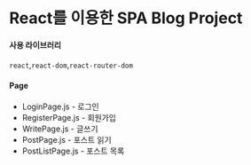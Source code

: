 # React를 이용한 SPA Blog Project

#### 사용 라이브러리

`react`,`react-dom`,`react-router-dom`

#### Page

- LoginPage.js - 로그인
- RegisterPage.js - 회원가입
- WritePage.js - 글쓰기
- PostPage.js - 포스트 읽기
- PostListPage.js - 포스트 목록
